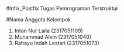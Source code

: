 #Infix_Postfix
Tugas Pemrograman Terstruktur

#Nama Anggota Kelompok
1. Intan Nur Laila       (2317051109)
2. Muhammad Alvin        (2317051040)
3. Rahayu Indah Lestari  (2317051073)
